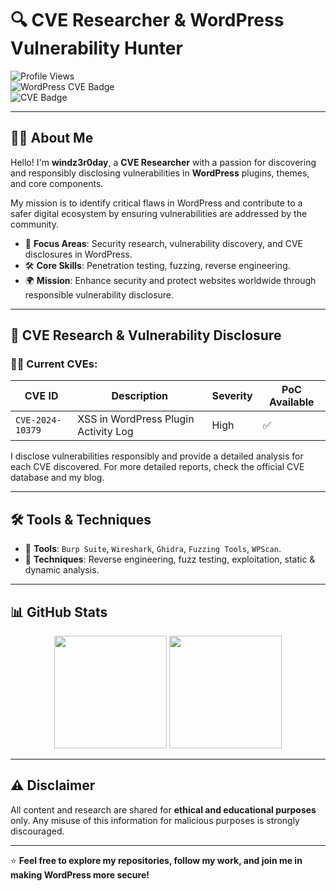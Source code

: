 # 🔍 CVE Researcher & WordPress Vulnerability Hunter  

![Profile Views](https://komarev.com/ghpvc/?username=windz3r0day&color=brightgreen&style=for-the-badge)  
![WordPress CVE Badge](https://img.shields.io/badge/WordPress--Vulnerabilities-red?style=for-the-badge&logo=wordpress&logoColor=white)  
![CVE Badge](https://img.shields.io/badge/CVE-Research-%23FF5733?style=for-the-badge&logo=security&logoColor=white)  

---

## 👨‍💻 About Me  

Hello! I'm **windz3r0day**, a **CVE Researcher** with a passion for discovering and responsibly disclosing vulnerabilities in **WordPress** plugins, themes, and core components.  

My mission is to identify critical flaws in WordPress and contribute to a safer digital ecosystem by ensuring vulnerabilities are addressed by the community.  

- 🔎 **Focus Areas**: Security research, vulnerability discovery, and CVE disclosures in WordPress.  
- 🛠️ **Core Skills**: Penetration testing, fuzzing, reverse engineering.  
- 🌍 **Mission**: Enhance security and protect websites worldwide through responsible vulnerability disclosure.
---

## 🧩 CVE Research & Vulnerability Disclosure  

### 🕵️‍♂️ Current CVEs:  

| CVE ID          | Description                                   | Severity | PoC Available |
|-----------------|-----------------------------------------------|----------|---------------|
| `CVE-2024-10379`| XSS in WordPress Plugin Activity Log       | High     | ✅            |



I disclose vulnerabilities responsibly and provide a detailed analysis for each CVE discovered. For more detailed reports, check the official CVE database and my blog.

---

## 🛠️ Tools & Techniques  

- 🔧 **Tools**: `Burp Suite`, `Wireshark`, `Ghidra`, `Fuzzing Tools`, `WPScan`.
- 🧪 **Techniques**: Reverse engineering, fuzz testing, exploitation, static & dynamic analysis.

---

## 📊 GitHub Stats  

<div align="center">  
  <img height="180em" src="https://github-readme-stats.vercel.app/api?username=windz3r0day&show_icons=true&theme=algolia&include_all_commits=true&count_private=true"/>  
  <img height="180em" src="https://github-readme-stats.vercel.app/api/top-langs/?username=windz3r0day&layout=compact&langs_count=7&theme=algolia"/>  
</div>  

---

## ⚠️ Disclaimer  

All content and research are shared for **ethical and educational purposes** only. Any misuse of this information for malicious purposes is strongly discouraged.  

---

⭐️ **Feel free to explore my repositories, follow my work, and join me in making WordPress more secure!**  






